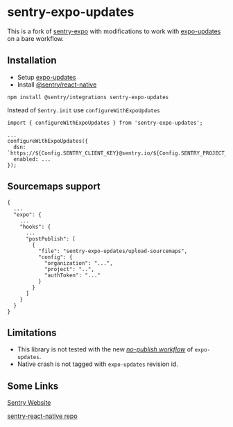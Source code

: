 # sentry-expo-updates

This is a fork of [sentry-expo](https://github.com/expo/sentry-expo) with modifications to work with [expo-updates](https://www.npmjs.com/package/expo-updates) on a bare workflow.

## Installation

- Setup [expo-updates](https://github.com/expo/expo/blob/master/packages/expo-updates/README.md)
- Install [@sentry/react-native](https://github.com/getsentry/sentry-react-native#installation-and-usage)

`npm install @sentry/integrations sentry-expo-updates`

Instead of `Sentry.init` use `configureWithExpoUpdates`

```
import { configureWithExpoUpdates } from 'sentry-expo-updates';

...
configureWithExpoUpdates({
  dsn: `https://${Config.SENTRY_CLIENT_KEY}@sentry.io/${Config.SENTRY_PROJECT_ID}`,
  enabled: ...
});
```

## Sourcemaps support

```
{
  ...
  "expo": {
    ...
    "hooks": {
      ...
      "postPublish": [
        {
          "file": "sentry-expo-updates/upload-sourcemaps",
          "config": {
            "organization": "...",
            "project": "..",
            "authToken": "..."
          }
        }
      ]
    }
  }
}
```

## Limitations

- This library is not tested with the new [*no-publish workflow*](https://github.com/expo/expo/blob/master/packages/expo-updates/README.md#upgrading) of `expo-updates`.
- Native crash is not tagged with `expo-updates` revision id.

## Some Links

[Sentry Website](https://sentry.io/welcome/)

[sentry-react-native repo](https://github.com/getsentry/sentry-react-native)
